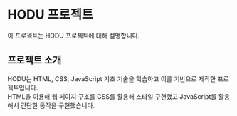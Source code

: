 # HODU 프로젝트
이 프로젝트는 HODU 프로젝트에 대해 설명합니다.

## 프로젝트 소개
HODU는 HTML, CSS, JavaScript 기초 기술을 학습하고 이를 기반으로 제작한 프로젝트입니다. <br>
HTML을 이용해 웹 페이지 구조를 CSS를 활용해 스타일 구현했고 JavaScript를 활용해서 간단한 동작을 구현했습니다.
